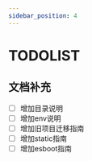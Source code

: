 ```yaml
---
sidebar_position: 4
---
```


# TODOLIST

## 文档补充

- [ ] 增加目录说明
- [ ] 增加env说明
- [ ] 增加旧项目迁移指南
- [ ] 增加static指南
- [ ] 增加esboot指南